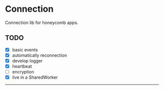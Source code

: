 # Connection

Connection lib for honeycomb apps.

## TODO

- [x] basic events
- [x] automatically reconnection
- [x] develop logger
- [x] heartbeat
- [ ] encryption
- [x] live in a SharedWorker

---
